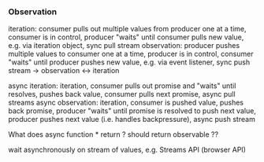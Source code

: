 ### Observation

iteration: consumer pulls out multiple values from producer one at a time, consumer is in control, producer "waits" until consumer pulls new value, e.g. via iteration object, sync pull stream
observation: producer pushes multiple values to consumer one at a time, producer is in control, consumer "waits" until producer pushes new value, e.g. via event listener, sync push stream
  → observation ↔ iteration

async iteration: iteration, consumer pulls out promise and "waits" until resolves, pushes back value, consumer pulls next promise, async pull streams
async observation: iteration, consumer is pushed value, pushes back promise, producer "waits" until promise is resolved to push next value, producer pushes next value (i.e. handles backpressure), async push stream

What does async function * return ? should return observable ??


wait asynchronously on stream of values, e.g. Streams API (browser API)